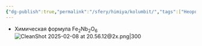 ```yaml
---
{"dg-publish":true,"permalink":"/sfery/himiya/kolumbit/","tags":["Неорганика"]}
---
```


- Химическая формула Fe<sub>2</sub>Nb<sub>2</sub>O<sub>6</sub>
![CleanShot 2025-02-08 at 20.56.12@2x.png|300](/img/user/%D0%90%D1%80%D1%85%D0%B8%D0%B2/%D0%9A%D1%8D%D1%88/CleanShot%202025-02-08%20at%2020.56.12@2x.png)